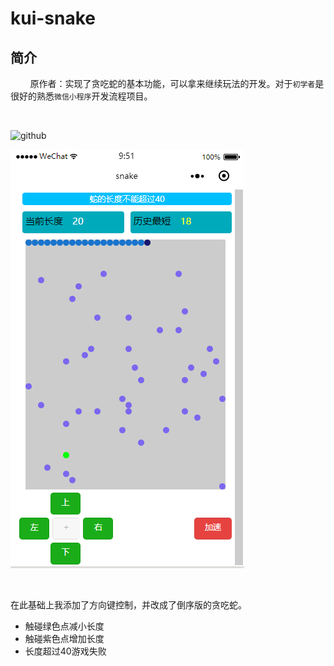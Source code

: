 

kui-snake
======

简介
---------
        
原作者：实现了贪吃蛇的基本功能，可以拿来继续玩法的开发。对于`初学者`是很好的熟悉`微信小程序`开发流程项目。

<br/>


           
            
![github](https://github.com/pagnkelly/wx-snake/blob/master/snake.png)

![kui_snake](https://github.com/Savior2016/kui_snake/blob/master/kui_snake.png)

<br/>

在此基础上我添加了方向键控制，并改成了倒序版的贪吃蛇。
- 触碰绿色点减小长度
- 触碰紫色点增加长度
- 长度超过40游戏失败
<br/>




<br/>
